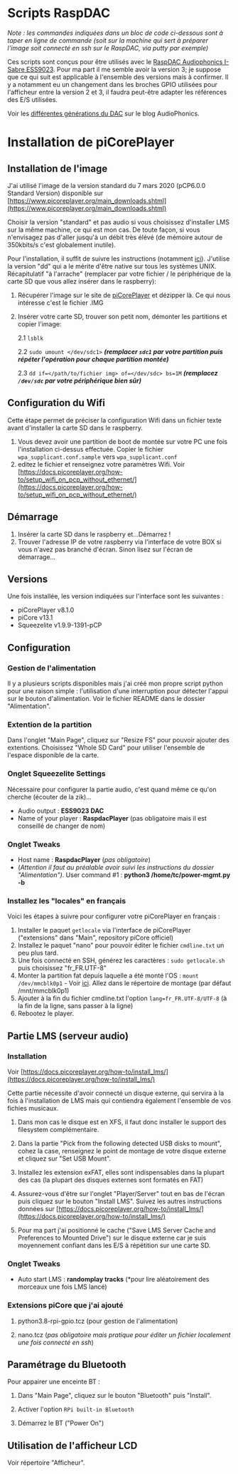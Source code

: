 # Scripts RaspDAC

_Note : les commandes indiquées dans un bloc de code ci-dessous sont à taper en ligne de commande (soit sur la machine qui sert à préparer l'image soit connecté en ssh sur le RaspDAC, via putty par exemple)_

Ces scripts sont conçus pour être utilisés avec le [RaspDAC Audiophonics I-Sabre ESS9023](https://www.audiophonics.fr/fr/lecteurs-reseau-audio-raspdac/audiophonics-raspdac-i-sabre-v4-kit-diy-lecteur-reseau-raspberry-pi-30-dac-p-11136.html). Pour ma part il me semble avoir la version 3; je suppose que ce qui suit est applicable à l'ensemble des versions mais à confirmer. Il y a notamment eu un changement dans les broches GPIO utilisées pour l'afficheur entre la version 2 et 3, il faudra peut-être adapter les références des E/S utilisées.

Voir les [différentes générations du DAC](https://www.audiophonics.fr/fr/blog-diy-audio/19-audiophonics-i-sabre-dac-les-differentes-generations-du-dac-pour-raspberry-pi.html) sur le blog AudioPhonics.

# Installation de piCorePlayer

## Installation de l'image

J'ai utilisé l'image de la version standard du 7 mars 2020 (pCP6.0.0 Standard Version) disponible sur [https://www.picoreplayer.org/main_downloads.shtml](https://www.picoreplayer.org/main_downloads.shtml)

Choisir la version "standard" et pas audio si vous choisissez d'installer LMS sur la même machine, ce qui est mon cas. De toute façon, si vous n'envisagez pas d'aller jusqu'à un débit très élévé (de mémoire autour  de 350kbits/s c'est globalement inutile).

Pour l'installation, il suffit de suivre les instructions (notamment [ici](https://docs.picoreplayer.org/how-to/burn_pcp_onto_a_sd_card/linux/dd/)). J'utilise la version "dd" qui a le mérite d'être native sur tous les systèmes UNIX. Récapitulatif "à l'arrache" (remplacer par votre fichier / le périphérique de la carte SD que vous allez insérer dans le raspberry):

1. Récupérer l'image sur le site de [piCorePlayer](https://picoreplayer.org/) et dézipper là. Ce qui nous intéresse c'est le fichier .IMG
2. Insérer votre carte SD, trouver son petit nom, démonter les partitions et copier l'image:
    
    2.1 ```lsblk```
    
    2.2 ```sudo umount </dev/sdc1>```
        ___(remplacer `sdc1` par votre partition puis répéter l'opération pour chaque partition montée)___
    
    2.3 ```dd if=</path/to/fichier img> of=</dev/sdc> bs=1M```
    ___(remplacez `/dev/sdc` par votre périphérique bien sûr)___

## Configuration du Wifi

Cette étape permet de préciser la configuration Wifi dans un fichier texte avant d'installer la carte SD dans le raspberry.

1. Vous devez avoir une partition de boot de montée sur votre PC une fois l'installation ci-dessus effectuée. Copier le fichier `wpa_supplicant.conf.sample` vers `wpa_supplicant.conf`
2. editez le fichier et renseignez votre paramètres Wifi. Voir [https://docs.picoreplayer.org/how-to/setup_wifi_on_pcp_without_ethernet/](https://docs.picoreplayer.org/how-to/setup_wifi_on_pcp_without_ethernet/)

## Démarrage

1. Insérer la carte SD dans le raspberry et...Démarrez !
2. Trouver l'adresse IP de votre raspberry via l'interface de votre BOX si vous n'avez pas branché d'écran. Sinon lisez sur l'écran de démarrage...

## Versions

Une fois installée, les version indiquées sur l'interface sont les suivantes :

* piCorePlayer v8.1.0
* piCore v13.1
* Squeezelite v1.9.9-1391-pCP

## Configuration

### Gestion de l'alimentation

Il y a plusieurs scripts disponibles mais j'ai créé mon propre script python pour une raison simple : l'utilisation d'une interruption pour détecter l'appui sur le bouton d'alimentation. Voir le fichier README dans le dossier "Alimentation".

### Extention de la partition

Dans l'onglet "Main Page", cliquez sur "Resize FS" pour pouvoir ajouter des extentions. Choisissez "Whole SD Card" pour utiliser l'ensemble de l'espace disponible de la carte.

### Onglet Squeezelite Settings

Nécessaire pour configurer la partie audio, c'est quand même ce qu'on cherche (écouter de la zik)...

* Audio output : **ESS9023 DAC**
* Name of your player : **RaspdacPlayer** (pas obligatoire mais il est conseillé de changer de nom)

### Onglet Tweaks

* Host name : **RaspdacPlayer** (*pas obligatoire*)
* (*Attention il faut au préalable avoir suivi les instructions du dossier "Alimentation")*.
User command #1 : **python3 /home/tc/power-mgmt.py -b**

### Installez les "locales" en français

Voici les étapes à suivre pour configurer votre piCorePlayer en français :

1. Installer le paquet `getlocale` via l'interface de piCorePlayer ("extensions" dans "Main", repository piCore officiel)
2. Installez le paquet "nano" pour pouvoir éditer le fichier `cmdline.txt` un peu plus tard.
3. Une fois connecté en SSH, générez les caractères : `sudo getlocale.sh` puis choisissez "fr_FR.UTF-8"
4. Monter la partition fat depuis laquelle a été monté l'OS : `mount /dev/mmcblk0p1` - Voir [ici](https://iotbytes.wordpress.com/change-picore-boot-codes-boot-options/). Allez dans le répertoire de montage (par défaut /mnt/mmcblk0p1)
5. Ajouter à la fin du fichier cmdline.txt l'option `lang=fr_FR.UTF-8/UTF-8` (à la fin de la ligne, sans passer à la ligne)
6. Rebootez le player.

## Partie LMS (serveur audio)

### Installation

Voir [https://docs.picoreplayer.org/how-to/install_lms/](https://docs.picoreplayer.org/how-to/install_lms/)

Cette partie nécessite d'avoir connecté un disque externe, qui servira à la fois à l'installation de LMS mais qui contiendra également l'ensemble de vos fichies musicaux.

1. Dans mon cas le disque est en XFS, il faut donc installer le support des filesystem complémentaire.

2. Dans la partie "Pick from the following detected USB disks to mount", cohez la case, renseignez le point de montage de votre disque externe et cliquez sur "Set USB Mount".

3. Installez les extension exFAT, elles sont indispensables dans la plupart des cas (la plupart des disques externes sont formatés en FAT)

4. Assurez-vous d'être sur l'onglet "Player/Server" tout en bas de l'écran puis cliquez sur le bouton "Install LMS". Suivez les autres instructions données sur [https://docs.picoreplayer.org/how-to/install_lms/](https://docs.picoreplayer.org/how-to/install_lms/)

5. Pour ma part j'ai positionné le cache ("Save LMS Server Cache and Preferences to Mounted Drive") sur le disque externe car je suis moyennement confiant dans les E/S à répétition sur une carte SD.

### Onglet Tweaks

* Auto start LMS : **randomplay tracks** (*pour lire aléatoirement des morceaux une fois LMS lancé)

### Extensions piCore que j'ai ajouté

1. python3.8-rpi-gpio.tcz (pour gestion de l'alimentation)

2. nano.tcz (*pas obligatoire mais pratique pour éditer un fichier localement une fois connecté en ssh*)

## Paramétrage du Bluetooth

Pour appairer une enceinte BT :

1. Dans "Main Page", cliquez sur le bouton "Bluetooth" puis "Install".

2. Activer l'option `RPi built-in Bluetooth`

3. Démarrez le BT ("Power On")

## Utilisation de l'afficheur LCD

Voir répertoire "Afficheur".
